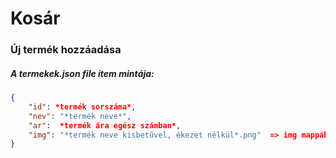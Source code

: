# Kosár

### Új termék hozzáadása

##### A termekek.json file item mintája:

```json
{
	"id": *termék sorszáma*,
	"nev": "*termék neve*",
	"ar":  *termék ára egész számban*,
	"img": "*termék neve kisbetűvel, ékezet nélkül*.png"  => img mappába elhelyezni
}
```
